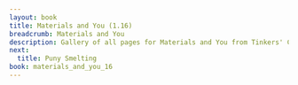 ```yaml
---
layout: book
title: Materials and You (1.16)
breadcrumb: Materials and You
description: Gallery of all pages for Materials and You from Tinkers' Construct in Minecraft 1.16.5.
next:
  title: Puny Smelting
book: materials_and_you_16
---
```

